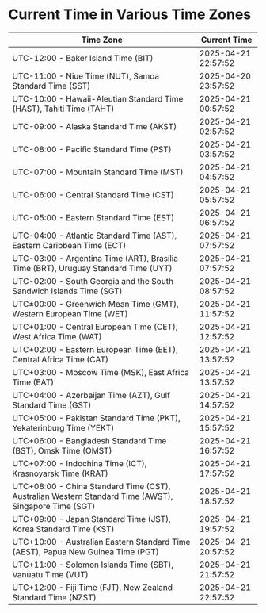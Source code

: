 # Current Time in Various Time Zones

| Time Zone | Current Time |
|-----------|--------------|
| UTC-12:00 - Baker Island Time (BIT) | 2025-04-21 22:57:52 |
| UTC-11:00 - Niue Time (NUT), Samoa Standard Time (SST) | 2025-04-20 23:57:52 |
| UTC-10:00 - Hawaii-Aleutian Standard Time (HAST), Tahiti Time (TAHT) | 2025-04-21 00:57:52 |
| UTC-09:00 - Alaska Standard Time (AKST) | 2025-04-21 02:57:52 |
| UTC-08:00 - Pacific Standard Time (PST) | 2025-04-21 03:57:52 |
| UTC-07:00 - Mountain Standard Time (MST) | 2025-04-21 04:57:52 |
| UTC-06:00 - Central Standard Time (CST) | 2025-04-21 05:57:52 |
| UTC-05:00 - Eastern Standard Time (EST) | 2025-04-21 06:57:52 |
| UTC-04:00 - Atlantic Standard Time (AST), Eastern Caribbean Time (ECT) | 2025-04-21 07:57:52 |
| UTC-03:00 - Argentina Time (ART), Brasília Time (BRT), Uruguay Standard Time (UYT) | 2025-04-21 07:57:52 |
| UTC-02:00 - South Georgia and the South Sandwich Islands Time (SGT) | 2025-04-21 08:57:52 |
| UTC±00:00 - Greenwich Mean Time (GMT), Western European Time (WET) | 2025-04-21 11:57:52 |
| UTC+01:00 - Central European Time (CET), West Africa Time (WAT) | 2025-04-21 12:57:52 |
| UTC+02:00 - Eastern European Time (EET), Central Africa Time (CAT) | 2025-04-21 13:57:52 |
| UTC+03:00 - Moscow Time (MSK), East Africa Time (EAT) | 2025-04-21 13:57:52 |
| UTC+04:00 - Azerbaijan Time (AZT), Gulf Standard Time (GST) | 2025-04-21 14:57:52 |
| UTC+05:00 - Pakistan Standard Time (PKT), Yekaterinburg Time (YEKT) | 2025-04-21 15:57:52 |
| UTC+06:00 - Bangladesh Standard Time (BST), Omsk Time (OMST) | 2025-04-21 16:57:52 |
| UTC+07:00 - Indochina Time (ICT), Krasnoyarsk Time (KRAT) | 2025-04-21 17:57:52 |
| UTC+08:00 - China Standard Time (CST), Australian Western Standard Time (AWST), Singapore Time (SGT) | 2025-04-21 18:57:52 |
| UTC+09:00 - Japan Standard Time (JST), Korea Standard Time (KST) | 2025-04-21 19:57:52 |
| UTC+10:00 - Australian Eastern Standard Time (AEST), Papua New Guinea Time (PGT) | 2025-04-21 20:57:52 |
| UTC+11:00 - Solomon Islands Time (SBT), Vanuatu Time (VUT) | 2025-04-21 21:57:52 |
| UTC+12:00 - Fiji Time (FJT), New Zealand Standard Time (NZST) | 2025-04-21 22:57:52 |

